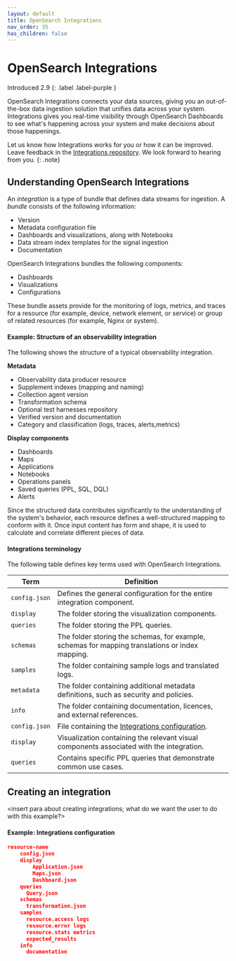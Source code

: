 ```yaml
---
layout: default
title: OpenSearch Integrations
nav_order: 35
has_children: false
---
```


# OpenSearch Integrations
Introduced 2.9
{: .label .label-purple }

OpenSearch Integrations connects your data sources, giving you an out-of-the-box data ingestion solution that unifies data across your system. Integrations gives you real-time visibility through OpenSearch Dashboards to see what's happening across your system and make decisions about those happenings.

Let us know how Integrations works for you or how it can be improved. Leave feedback in the [Integrations repository](https://github.com/opensearch-project/observability/tree/e18cf354fd7720a6d5df6a6de5d53e51a9d43127/integrations). We look forward to hearing from you.
{: .note} 

## Understanding OpenSearch Integrations

An _integration_ is a type of bundle that defines data streams for ingestion. A _bundle_ consists of the following information: 

- Version
- Metadata configuration file
- Dashboards and visualizations, along with Notebooks
- Data stream index templates for the signal ingestion
- Documentation

OpenSearch Integrations bundles the following components:

- Dashboards
- Visualizations
- Configurations 

These bundle assets provide for the monitoring of logs, metrics, and traces for a resource (for example, device, network element, or service) or group of related resources (for example, Nginx or system). 

#### Example: Structure of an observability integration

The following shows the structure of a typical observability integration. 

**Metadata**

- Observability data producer resource
- Supplement indexes (mapping and naming)
- Collection agent version
- Transformation schema 
- Optional test harnesses repository
- Verified version and documentation 
- Category and classification (logs, traces, alerts,metrics)

**Display components**

- Dashboards 
- Maps
- Applications
- Notebooks
- Operations panels
- Saved queries (PPL, SQL, DQL)
- Alerts

Since the structured data contributes significantly to the understanding of the system's behavior, each resource defines a well-structured mapping to conform with it. Once input content has form and shape, it is used to calculate and correlate different pieces of data.



#### Integrations terminology

The following table defines key terms used with OpenSearch Integrations.

| Term | Definition|
|------| ----------|
| `config.json` | Defines the general configuration for the entire integration component. |
| `display` | The folder storing the visualization components. |
| `queries` | The folder storing the PPL queries. |
| `schemas` | The folder storing the schemas, for example, schemas for mapping translations or index mapping. |
| `samples` | The folder containing sample logs and translated logs. | 
| `metadata` | The folder containing additional metadata definitions, such as security and policies. |
| `info` | The folder containing documentation, licences, and external references. |
| `config.json` | File containing the [Integrations configuration](https://github.com/opensearch-project/observability/tree/e18cf354fd7720a6d5df6a6de5d53e51a9d43127/integrations/nginx). |
| `display` | Visualization containing the relevant visual components associated with the integration. |
| `queries` | Contains specific PPL queries that demonstrate common use cases. 

## Creating an integration

<insert para about creating integrations; what do we want the user to do with this example?>

#### Example: Integrations configuration 

```json
resource-name
    config.json
    display`
        Application.json
        Maps.json
        Dashboard.json
    queries
      Query.json
    schemas
      transformation.json
    samples
      resource.access logs
      resource.error logs
      resource.stats metrics
      expected_results
    info  
      documentation
```
